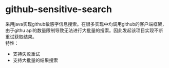# github-sensitive-search
采用java实现github敏感字信息搜索。在很多实现中均调用github的客户端框架，由于githu api的数量限制导致无法进行大批量的搜索。因此发起该项目实现不断重试获取结果。  
特性：
* 支持失败重试
* 支持大批量的结果搜索